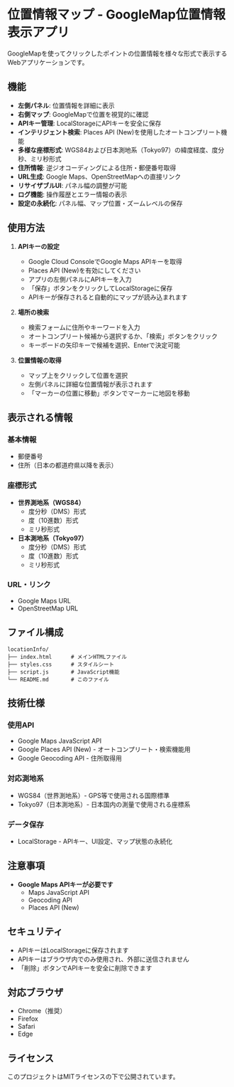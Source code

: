 # 位置情報マップ - GoogleMap位置情報表示アプリ

GoogleMapを使ってクリックしたポイントの位置情報を様々な形式で表示するWebアプリケーションです。

## 機能

- **左側パネル**: 位置情報を詳細に表示
- **右側マップ**: GoogleMapで位置を視覚的に確認
- **APIキー管理**: LocalStorageにAPIキーを安全に保存
- **インテリジェント検索**: Places API (New)を使用したオートコンプリート機能
- **多様な座標形式**: WGS84および日本測地系（Tokyo97）の緯度経度、度分秒、ミリ秒形式
- **住所情報**: 逆ジオコーディングによる住所・郵便番号取得
- **URL生成**: Google Maps、OpenStreetMapへの直接リンク
- **リサイザブルUI**: パネル幅の調整が可能
- **ログ機能**: 操作履歴とエラー情報の表示
- **設定の永続化**: パネル幅、マップ位置・ズームレベルの保存

## 使用方法

1. **APIキーの設定**
   - Google Cloud ConsoleでGoogle Maps APIキーを取得
   - Places API (New)を有効にしてください
   - アプリの左側パネルにAPIキーを入力
   - 「保存」ボタンをクリックしてLocalStorageに保存
   - APIキーが保存されると自動的にマップが読み込まれます

2. **場所の検索**
   - 検索フォームに住所やキーワードを入力
   - オートコンプリート候補から選択するか、「検索」ボタンをクリック
   - キーボードの矢印キーで候補を選択、Enterで決定可能

3. **位置情報の取得**
   - マップ上をクリックして位置を選択
   - 左側パネルに詳細な位置情報が表示されます
   - 「マーカーの位置に移動」ボタンでマーカーに地図を移動

## 表示される情報

### 基本情報
- 郵便番号
- 住所（日本の都道府県以降を表示）

### 座標形式
- **世界測地系（WGS84）**
  - 度分秒（DMS）形式
  - 度（10進数）形式
  - ミリ秒形式
- **日本測地系（Tokyo97）**
  - 度分秒（DMS）形式
  - 度（10進数）形式
  - ミリ秒形式

### URL・リンク
- Google Maps URL
- OpenStreetMap URL

## ファイル構成

```
locationInfo/
├── index.html      # メインHTMLファイル
├── styles.css      # スタイルシート
├── script.js       # JavaScript機能
└── README.md       # このファイル
```

## 技術仕様

### 使用API
- Google Maps JavaScript API
- Google Places API (New) - オートコンプリート・検索機能用
- Google Geocoding API - 住所取得用

### 対応測地系
- WGS84（世界測地系）- GPS等で使用される国際標準
- Tokyo97（日本測地系）- 日本国内の測量で使用される座標系

### データ保存
- LocalStorage - APIキー、UI設定、マップ状態の永続化

## 注意事項

- **Google Maps APIキーが必要です**
  - Maps JavaScript API
  - Geocoding API
  - Places API (New)

## セキュリティ

- APIキーはLocalStorageに保存されます
- APIキーはブラウザ内でのみ使用され、外部に送信されません
- 「削除」ボタンでAPIキーを安全に削除できます

## 対応ブラウザ

- Chrome（推奨）
- Firefox
- Safari
- Edge

## ライセンス

このプロジェクトはMITライセンスの下で公開されています。
